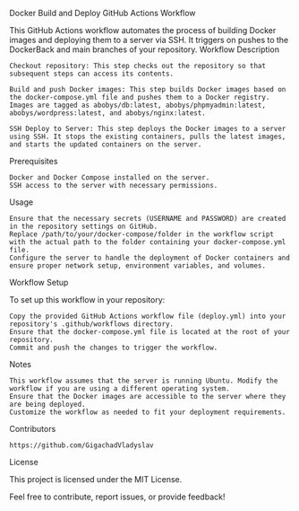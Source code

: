 Docker Build and Deploy GitHub Actions Workflow

This GitHub Actions workflow automates the process of building Docker images and deploying them to a server via SSH. It triggers on pushes to the DockerBack and main branches of your repository.
Workflow Description

    Checkout repository: This step checks out the repository so that subsequent steps can access its contents.

    Build and push Docker images: This step builds Docker images based on the docker-compose.yml file and pushes them to a Docker registry. Images are tagged as abobys/db:latest, abobys/phpmyadmin:latest, abobys/wordpress:latest, and abobys/nginx:latest.

    SSH Deploy to Server: This step deploys the Docker images to a server using SSH. It stops the existing containers, pulls the latest images, and starts the updated containers on the server.

Prerequisites

    Docker and Docker Compose installed on the server.
    SSH access to the server with necessary permissions.

Usage

    Ensure that the necessary secrets (USERNAME and PASSWORD) are created in the repository settings on GitHub.
    Replace /path/to/your/docker-compose/folder in the workflow script with the actual path to the folder containing your docker-compose.yml file.
    Configure the server to handle the deployment of Docker containers and ensure proper network setup, environment variables, and volumes.

Workflow Setup

To set up this workflow in your repository:

    Copy the provided GitHub Actions workflow file (deploy.yml) into your repository's .github/workflows directory.
    Ensure that the docker-compose.yml file is located at the root of your repository.
    Commit and push the changes to trigger the workflow.

Notes

    This workflow assumes that the server is running Ubuntu. Modify the workflow if you are using a different operating system.
    Ensure that the Docker images are accessible to the server where they are being deployed.
    Customize the workflow as needed to fit your deployment requirements.

Contributors

    https://github.com/GigachadVladyslav

License

This project is licensed under the MIT License.

Feel free to contribute, report issues, or provide feedback!